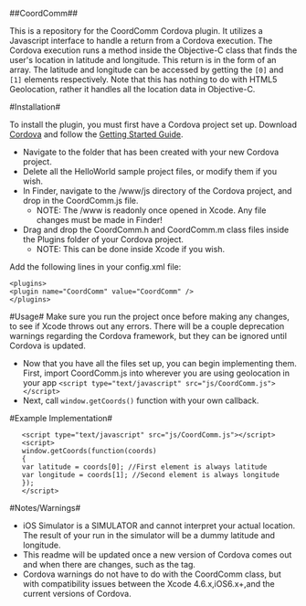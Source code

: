 ##CoordComm##

This is a repository for the CoordComm Cordova plugin. 
It utilizes a Javascript interface to handle a return from a Cordova execution. The Cordova execution runs a method inside the Objective-C class that finds the user's location in latitude and longitude. 
This return is in the form of an array. The latitude and longitude can be accessed by getting the `[0]` and `[1]` elements respectively.
Note that this has nothing to do with HTML5 Geolocation, rather it handles all the location data in Objective-C. 

#Installation#

To install the plugin, you must first have a Cordova project set up. 
Download [Cordova](http://cordova.apache.org/) and follow the [Getting Started Guide](http://cordova.apache.org/docs/en/2.6.0/guide_getting-started_ios_index.md.html#Getting%20Started%20with%20iOS).

* Navigate to the folder that has been created with your new Cordova project.
* Delete all the HelloWorld sample project files, or modify them if you wish.
* In Finder, navigate to the /www/js directory of the Cordova project, and drop in the CoordComm.js file.
    + NOTE: The /www is readonly once opened in Xcode. Any file changes must be made in Finder!
* Drag and drop the CoordComm.h and CoordComm.m class files inside the Plugins folder of your Cordova project.
    + NOTE: This can be done inside Xcode if you wish.

Add the following lines in your config.xml file:

    <plugins>
    <plugin name="CoordComm" value="CoordComm" />
    </plugins>
 

#Usage#
Make sure you run the project once before making any changes, to see if Xcode throws out any errors. There will be a couple deprecation warnings regarding the Cordova framework, but they can be ignored until Cordova is updated.

* Now that you have all the files set up, you can begin implementing them. First, import CoordComm.js into wherever you are using geolocation in your app
  `<script type="text/javascript" src="js/CoordComm.js"></script>`
* Next, call `window.getCoords()` function with your own callback. 

#Example Implementation#
       
       <script type="text/javascript" src="js/CoordComm.js"></script>
       <script>
       window.getCoords(function(coords)
       {
       var latitude = coords[0]; //First element is always latitude
       var longitude = coords[1]; //Second element is always longitude
       });
       </script>

#Notes/Warnings#
* iOS Simulator is a SIMULATOR and cannot interpret your actual location. The result of your run in the simulator will be a dummy latitude and longitude.
* This readme will be updated once a new version of Cordova comes out and when there are changes, such as the <feature> tag. 
* Cordova warnings do not have to do with the CoordComm class, but with compatibility issues between the Xcode 4.6.x,iOS6.x+,and the current versions of Cordova.





